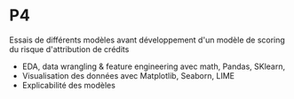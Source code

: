# P4
Essais de différents modèles avant développement d'un modèle de scoring du risque d'attribution de crédits
- EDA, data wrangling & feature engineering avec math, Pandas, SKlearn, 
- Visualisation des données avec Matplotlib, Seaborn, LIME
- Explicabilité des modèles
